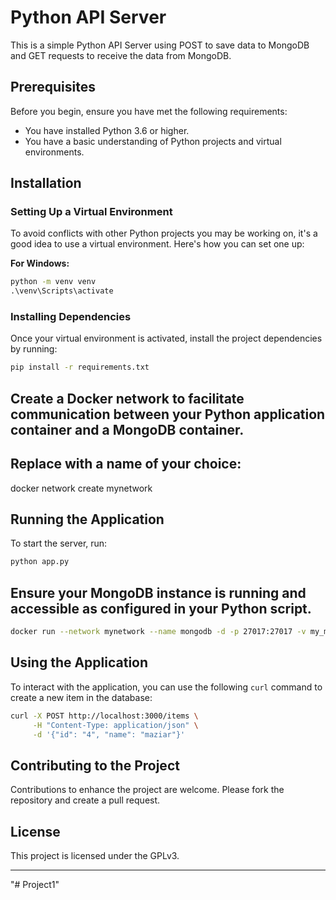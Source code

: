 
# Python API Server

This is a simple Python API Server using POST to save data to MongoDB and GET requests to receive the data from MongoDB.

## Prerequisites

Before you begin, ensure you have met the following requirements:

- You have installed Python 3.6 or higher.
- You have a basic understanding of Python projects and virtual environments.

## Installation

### Setting Up a Virtual Environment

To avoid conflicts with other Python projects you may be working on, it's a good idea to use a virtual environment. Here's how you can set one up:

**For Windows:**

```cmd
python -m venv venv
.\venv\Scripts\activate
```

### Installing Dependencies

Once your virtual environment is activated, install the project dependencies by running:

```bash
pip install -r requirements.txt
```
## Create a Docker network to facilitate communication between your Python application container and a MongoDB container.

## Replace with a name of your choice:

docker network create mynetwork



## Running the Application

To start the server, run:

```bash
python app.py
```

## Ensure your MongoDB instance is running and accessible as configured in your Python script.
```bash
docker run --network mynetwork --name mongodb -d -p 27017:27017 -v my_mongo_data:/data/db mongo:latest
```


## Using the Application

To interact with the application, you can use the following `curl` command to create a new item in the database:

```bash
curl -X POST http://localhost:3000/items \
     -H "Content-Type: application/json" \
     -d '{"id": "4", "name": "maziar"}'
```  
## Contributing to the Project

Contributions to enhance the project are welcome. Please fork the repository and create a pull request.

## License

This project is licensed under the GPLv3.

---

"# Project1" 
